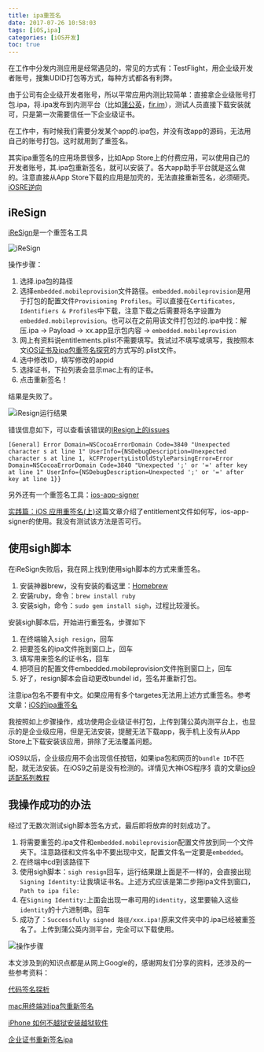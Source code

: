 ```yaml
---
title: ipa重签名
date: 2017-07-26 10:58:03
tags: [iOS,ipa]
categories: [iOS开发]
toc: true
---
```


在工作中分发内测应用是经常遇见的，常见的方式有：TestFlight，用企业级开发者账号，搜集UDID打包等方式，每种方式都各有利弊。

由于公司有企业级开发者账号，所以平常应用内测比较简单：直接拿企业级账号打包.ipa，将.ipa发布到内测平台（比如[蒲公英](https://www.pgyer.com)，[fir.im](https://fir.im/)），测试人员直接下载安装就可，只是第一次需要信任一下企业级证书。

<!--more-->

在工作中，有时候我们需要分发某个app的.ipa包，并没有改app的源码，无法用自己的账号打包。这时就用到了重签名。

其实ipa重签名的应用场景很多，比如App Store上的付费应用，可以使用自己的开发者账号，其.ipa包重新签名，就可以安装了。各大app助手平台就是这么做的。注意直接从App Store下载的应用是加壳的，无法直接重新签名，必须砸壳。[iOSRE逆向](http://iosre.com/)

## iReSign

[iReSign](https://github.com/maciekish/iReSign)是一个重签名工具

![iReSign](https://imagedb-1257991841.cos.ap-beijing.myqcloud.com/2017-07-25-19-21-04.png)

操作步骤：

1. 选择.ipa包的路径
2. 选择`embedded.mobileprovision`文件路径。`embedded.mobileprovision`是用于打包的配置文件`Provisioning Profiles`。可以直接在`Certificates, Identifiers & Profiles`中下载，注意下载之后需要将名字设置为`embedded.mobileprovision`。也可以在之前用该文件打包过的.ipa中找：解压.ipa -> Payload -> xx.app显示包内容 -> `embedded.mobileprovision`
3. 网上有资料说entitlements.plist不需要填写。我试过不填写或填写，我按照本文[iOS证书及ipa包重签名探究](http://www.olinone.com/?p=198)的方式写的.plist文件。
4. 选中修改ID，填写修改的appid
5. 选择证书，下拉列表会显示mac上有的证书。
6. 点击重新签名！

结果是失败了。

![iResign运行结果](https://imagedb-1257991841.cos.ap-beijing.myqcloud.com/6111501034232_.pic.jpg)

错误信息如下，可以查看该错误的[IResign上的issues](https://github.com/maciekish/iReSign/issues/99)

```
[General] Error Domain=NSCocoaErrorDomain Code=3840 "Unexpected character s at line 1" UserInfo={NSDebugDescription=Unexpected character s at line 1, kCFPropertyListOldStyleParsingError=Error Domain=NSCocoaErrorDomain Code=3840 "Unexpected ';' or '=' after key at line 1" UserInfo={NSDebugDescription=Unexpected ';' or '=' after key at line 1}}
```

另外还有一个重签名工具：[ios-app-signer](https://github.com/DanTheMan827/ios-app-signer)

[实践篇：iOS 应用重签名(上)](http://www.iosugar.com/2017/04/10/Practice-articles-iOS-application-re-signature/)这篇文章介绍了entitlement文件如何写，ios-app-signer的使用。我没有测试该方法是否可行。

## 使用sigh脚本

在iReSign失败后，我在网上找到使用sigh脚本的方式来重签名。

1. 安装神器brew，没有安装的看这里：[Homebrew](https://brew.sh/)
2. 安装ruby，命令：`brew install ruby`
3. 安装sigh，命令：`sudo gem install sigh`，过程比较漫长。

安装sigh脚本后，开始进行重签名，步骤如下

1. 在终端输入`sigh resign`，回车
2. 把要签名的ipa文件拖到窗口上，回车
3. 填写用来签名的证书名，回车
4. 把项目的配置文件embedded.mobileprovision文件拖到窗口上，回车
5. 好了，resign脚本会自动更改bundel id，签名并重新打包。

注意ipa包名不要有中文。如果应用有多个targetes无法用上述方式重签名。参考文章：[iOS的ipa重签名](http://www.jianshu.com/p/3f57d51f770a)

我按照如上步骤操作，成功使用企业级证书打包，上传到蒲公英内测平台上，也显示的是企业级应用，但是无法安装，提醒无法下载app，我手机上没有从App Store上下载安装该应用，排除了无法覆盖问题。

iOS9以后，企业级应用不会出现信任按钮，如果ipa包和网页的`bundle ID`不匹配，就无法安装。在iOS9之前是没有检测的。详情见大神iOS程序犭袁的文章[ios9适配系列教程](https://github.com/ChenYilong/iOS9AdaptationTips#3%E4%BC%81%E4%B8%9A%E7%BA%A7%E5%88%86%E5%8F%91)

## 我操作成功的办法

经过了无数次测试sigh脚本签名方式，最后即将放弃的时刻成功了。

1. 将需要重签的.ipa文件和`embedded.mobileprovision`配置文件放到同一个文件夹下。注意路径和文件名中不要出现中文，配置文件名一定要是`embedded`。
2. 在终端中cd到该路径下
3. 使用sigh脚本：`sigh resign`回车，运行结果跟上面是不一样的，会直接出现`Signing Identity:`让我填证书名。上述方式应该是第二步拖ipa文件到窗口，`Path to ipa file:`
4. 在`Signing Identity:`上面会出现一串可用的`identity`，这里要输入这些`identity`的十六进制串。回车
5. 成功了：`Successfully signed 路径/xxx.ipa!`原来文件夹中的.ipa已经被重签名了。上传到蒲公英内测平台，完全可以下载使用。

![操作步骤](https://imagedb-1257991841.cos.ap-beijing.myqcloud.com/QQ20170726-104243.png)

本文涉及到的知识点都是从网上Google的，感谢网友们分享的资料，还涉及的一些参考资料：

[代码签名探析](https://objccn.io/issue-17-2/)

[mac用终端对ipa包重新签名](http://www.hudongdong.com/skill/363.html)

[iPhone 如何不越狱安装越狱软件](http://www.jianshu.com/p/0d460b52ce96)

[企业证书重新签名ipa](http://www.jianshu.com/p/1ef0dbdac653)


